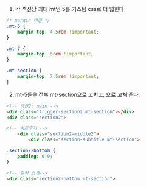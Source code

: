 1. 각 섹션당 최대 mt인 5를 커스텀 css로 더 넓힌다
```css
/* margin 마진 */
.mt-6 {
    margin-top: 4.5rem !important;
}

.mt-7 {
    margin-top: 6rem !important;
}

.mt-section {
    margin-top: 7.5rem !important;
}
```

2. mt-5들을 전부 mt-section으로 고치고, 으로 고쳐 준다.
```html
<!-- 섹션2: main -->
<div class="trigger-section2 mt-section"></div>
<div class="section2">
```
```html
<!-- 치료후기 -->
    <div class="section2-middle2">
        <div class="section-subtitle mt-section">
```
```css
.section2-bottom {
    padding: 0 0;
}
```
```html
<!-- 한약 소개-->
<div class="section2-bottom mt-section">
```
